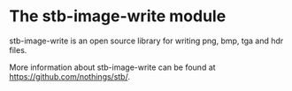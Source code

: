 
# The stb-image-write module

stb-image-write is an open source library for writing png, bmp, tga and hdr files.

More information about stb-image-write can be found at <a href=https://github.com/nothings/stb>https://github.com/nothings/stb/</a>.
